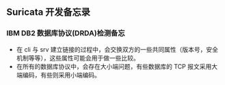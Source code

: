 ## Suricata 开发备忘录

### IBM DB2 数据库协议(DRDA)检测备忘

- 在 cli 与 srv 建立链接的过程中，会交换双方的一些共同属性（版本号，安全机制等等），这些属性可能会用于做一些比较。
- 在所有的数据库协议中，会存在大小端问题，有些数据库的 TCP 报文采用大端编码，有些则采用小端编码。
